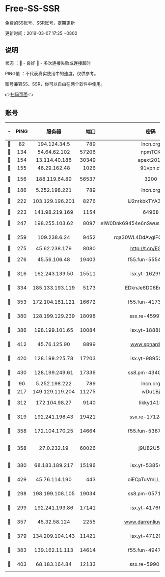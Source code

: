 # Free-SS-SSR

免费的SS账号、SSR账号，定期更新

更新时间：2019-03-07 17:25 +0800

## 说明

状态     ：🙂 - 良好 🙁 - 多次连接失败或连接超时

PING值   ：不代表真实使用中的速度，仅供参考。

账号兼容SS、SSR，你可以自由在两个软件中使用。

👉[扫码页面](https://liesauer.github.io/Free-SS-SSR/)👈

## 账号

|-|PING|服务器|端口|密码|加密方式|区域|
|:----:|:----:|:-----:|-----:|:----:|:----:|:----:|
|🙂|82|194.124.34.5|789|lncn.org|rc4|JP|
|🙂|134|54.64.62.102|57206|npmTCK|rc4-md5|JP|
|🙂|154|13.114.40.186|30349|apext2019|chacha20|JP|
|🙂|155|46.29.162.48|1026|91vpn.cf|rc4-md5|RU|
|🙂|156|188.119.64.89|56537|3200|aes-256-cfb|RU|
|🙂|186|5.252.198.221|789|lncn.org|rc4|JP|
|🙂|222|103.129.196.201|8276|lJ2nrkbkTYA30wv0|aes-256-cfb|US|
|🙂|223|141.98.219.169|1154|64968|chacha20|US|
|🙂|247|198.255.103.62|8097|eIW0Dnk69454e6nSwuspv9DmS201tQ0D|aes-256-cfb|US|
|🙂|259|109.238.6.24|9452|rqa30WL4DdAvgIFG6Fs3znzTa|aes-256-cfb|FR|
|🙂|275|45.62.238.179|8080|http://t.cn/EGJIyrl|rc4-md5|CA|
|🙂|276|45.56.106.48|19403|f55.fun-55549591|aes-256-cfb|US|
|🙂|316|162.243.139.50|15511|isx.yt-16299979|aes-256-cfb|US|
|🙂|334|185.133.193.119|5173|EDknJe6D06EoWDaw|aes-256-cfb|US|
|🙂|353|172.104.181.121|16672|f55.fun-41734869|aes-256-cfb|SG|
|🙂|380|128.199.129.239|18098|ssx.re-45997655|aes-256-cfb|SG|
|🙂|386|198.199.101.65|10084|isx.yt-18886223|aes-256-cfb|US|
|🙂|412|45.76.125.90|8899|www.sphard.com|aes-256-cfb|AU|
|🙂|420|128.199.225.78|17203|isx.yt-98952037|aes-256-cfb|SG|
|🙂|430|128.199.249.61|17336|ss8.pm-43407054|aes-256-cfb|SG|
|🙂|90|5.252.198.222|789|lncn.org|rc4|JP|
|🙂|217|149.129.119.204|11275|wDu1Bj|rc4-md5|HK|
|🙂|312|172.104.98.27|9140|likky1415|aes-256-cfb|JP|
|🙂|319|192.241.198.43|19421|ssx.re-17128013|aes-256-cfb|US|
|🙂|358|172.104.170.25|14664|f55.fun-53676794|aes-256-cfb|SG|
|🙂|358|27.0.232.19|60026|j9U82U53|xchacha20-ietf-poly1305|HK|
|🙂|380|68.183.189.217|15196|isx.yt-53854583|aes-256-cfb|SG|
|🙂|429|45.76.114.190|443|oiECpTuVmLLxk4Ts|aes-256-cfb|AU|
|🙁|298|198.199.108.105|19034|ss8.pm-05716410|aes-256-cfb|US|
|🙁|299|192.241.193.86|17141|isx.yt-41766663|aes-256-cfb|US|
|🙁|357|45.32.58.124|2255|www.darrenliuwei.com|aes-256-cfb|JP|
|🙁|379|134.209.104.143|11421|isx.yt-47120131|aes-256-cfb|SG|
|🙁|383|139.162.11.113|14614|f55.fun-49472003|aes-256-cfb|SG|
|🙁|403|68.183.164.84|12133|ssx.re-59904626|aes-256-cfb|US|
